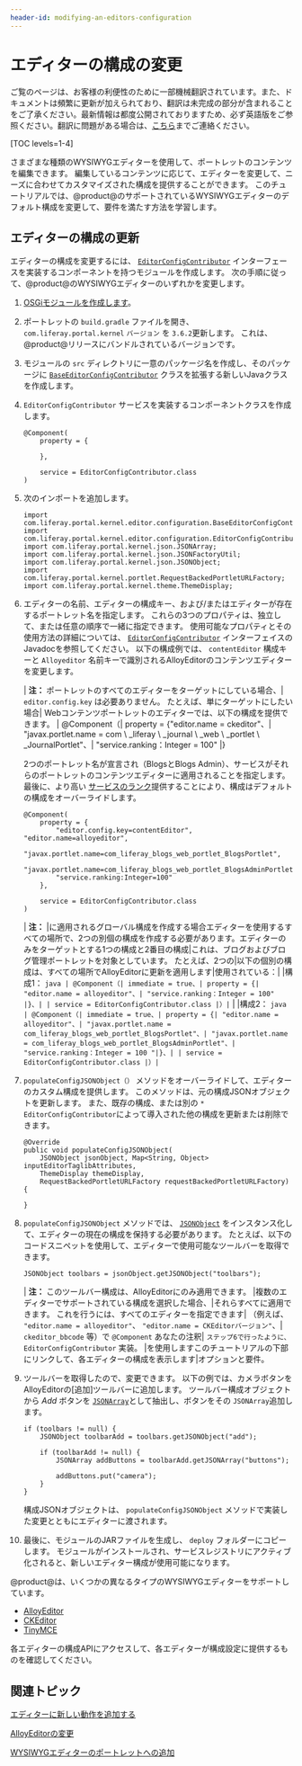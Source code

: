 ```yaml
---
header-id: modifying-an-editors-configuration
---
```


# エディターの構成の変更

<p class="alert alert-info"><span class="wysiwyg-color-blue120">ご覧のページは、お客様の利便性のために一部機械翻訳されています。また、ドキュメントは頻繁に更新が加えられており、翻訳は未完成の部分が含まれることをご了承ください。最新情報は都度公開されておりますため、必ず英語版をご参照ください。翻訳に問題がある場合は、<a href="mailto:support-content-jp@liferay.com">こちら</a>までご連絡ください。</span></p>

[TOC levels=1-4]

さまざまな種類のWYSIWYGエディターを使用して、ポートレットのコンテンツを編集できます。 編集しているコンテンツに応じて、エディターを変更して、ニーズに合わせてカスタマイズされた構成を提供することができます。 このチュートリアルでは、@product@のサポートされているWYSIWYGエディターのデフォルト構成を変更して、要件を満たす方法を学習します。

## エディターの構成の更新

エディターの構成を変更するには、 [`EditorConfigContributor`](@platform-ref@/7.1-latest/javadocs/portal-kernel/com/liferay/portal/kernel/editor/configuration/EditorConfigContributor.html) インターフェースを実装するコンポーネントを持つモジュールを作成します。 次の手順に従って、@product@のWYSIWYGエディターのいずれかを変更します。

1.  [OSGiモジュールを作成します](/docs/7-1/tutorials/-/knowledge_base/t/starting-module-development#creating-a-module)。

2.  ポートレットの `build.gradle` ファイルを開き、 `com.liferay.portal.kernel` `バージョン` を `3.6.2`更新します。 これは、@product@リリースにバンドルされているバージョンです。

3.  モジュールの `src` ディレクトリに一意のパッケージ名を作成し、そのパッケージに [`BaseEditorConfigContributor`](@platform-ref@/7.1-latest/javadocs/portal-kernel/com/liferay/portal/kernel/editor/configuration/BaseEditorConfigContributor.html) クラスを拡張する新しいJavaクラスを作成します。

4.  `EditorConfigContributor` サービスを実装するコンポーネントクラスを作成します。
   
        @Component(
            property = {
       
            },
       
            service = EditorConfigContributor.class
        )

5.  次のインポートを追加します。
   
        import com.liferay.portal.kernel.editor.configuration.BaseEditorConfigContributor;
        import com.liferay.portal.kernel.editor.configuration.EditorConfigContributor;
        import com.liferay.portal.kernel.json.JSONArray;
        import com.liferay.portal.kernel.json.JSONFactoryUtil;
        import com.liferay.portal.kernel.json.JSONObject;
        import com.liferay.portal.kernel.portlet.RequestBackedPortletURLFactory;
        import com.liferay.portal.kernel.theme.ThemeDisplay;

6.  エディターの名前、エディターの構成キー、および/またはエディターが存在するポートレット名を指定します。 これらの3つのプロパティは、独立して、または任意の順序で一緒に指定できます。 使用可能なプロパティとその使用方法の詳細については、 [`EditorConfigContributor`](@platform-ref@/7.1-latest/javadocs/portal-kernel/com/liferay/portal/kernel/editor/configuration/EditorConfigContributor.html) インターフェイスのJavadocを参照してください。 以下の構成例では、 `contentEditor` 構成キーと `Alloyeditor` 名前キーで識別されるAlloyEditorのコンテンツエディターを変更します。

    | **注：** ポートレットのすべてのエディターをターゲットにしている場合、| `editor.config.key` は必要ありません。 たとえば、単にターゲットにしたい場合| Webコンテンツポートレットのエディターでは、以下の構成を提供できます。 | @Component（| property = {"editor.name = ckeditor"、| "javax.portlet.name = com \ _liferay \ _journal \ _web \ _portlet \ _JournalPortlet"、| "service.ranking：Integer = 100" |}

    2つのポートレット名が宣言され（BlogsとBlogs Admin）、サービスがそれらのポートレットのコンテンツエディターに適用されることを指定します。 最後に、より高い [サービスのランク](/docs/7-1/tutorials/-/knowledge_base/t/fundamentals#services)提供することにより、構成はデフォルトの構成をオーバーライドします。
   
        @Component(
            property = {
                "editor.config.key=contentEditor", "editor.name=alloyeditor",
                "javax.portlet.name=com_liferay_blogs_web_portlet_BlogsPortlet",
                "javax.portlet.name=com_liferay_blogs_web_portlet_BlogsAdminPortlet", 
                "service.ranking:Integer=100"
            },
       
            service = EditorConfigContributor.class
        )

    | **注：** |に適用されるグローバル構成を作成する場合エディターを使用するすべての場所で、2つの別個の構成を作成する必要があります。エディターのみをターゲットとする1つの構成と2番目の構成|これは、ブログおよびブログ管理ポートレットを対象としています。 たとえば、2つの|以下の個別の構成は、すべての場所でAlloyEditorに更新を適用します|使用されている：| |構成1： `java | @Component（| immediate = true、| property = {| "editor.name = alloyeditor"、| "service.ranking：Integer = 100" |}、| | service = EditorConfigContributor.class |）|` | |構成2： `java | @Component（| immediate = true、| property = {| "editor.name = alloyeditor"、| "javax.portlet.name = com_liferay_blogs_web_portlet_BlogsPortlet"、| "javax.portlet.name = com_liferay_blogs_web_portlet_BlogsAdminPortlet"、| "service.ranking：Integer = 100 "|}、| | service = EditorConfigContributor.class |）|`

7.  `populateConfigJSONObject（）` メソッドをオーバーライドして、エディターのカスタム構成を提供します。 このメソッドは、元の構成JSONオブジェクトを更新します。 また、既存の構成、または別の `* EditorConfigContributor`によって導入された他の構成を更新または削除できます。
   
        @Override
        public void populateConfigJSONObject(
            JSONObject jsonObject, Map<String, Object> inputEditorTaglibAttributes,
            ThemeDisplay themeDisplay,
            RequestBackedPortletURLFactory requestBackedPortletURLFactory) {
       
        }

8.  `populateConfigJSONObject` メソッドでは、 [`JSONObject`](@platform-ref@/7.1-latest/javadocs/portal-kernel/com/liferay/portal/kernel/json/JSONObject.html) をインスタンス化して、エディターの現在の構成を保持する必要があります。 たとえば、以下のコードスニペットを使用して、エディターで使用可能なツールバーを取得できます。
   
        JSONObject toolbars = jsonObject.getJSONObject("toolbars");

    | **注：** このツールバー構成は、AlloyEditorにのみ適用できます。 |複数のエディターでサポートされている構成を選択した場合、|それらすべてに適用できます。 これを行うには、すべてのエディターを指定できます| （例えば、 `"editor.name = alloyeditor"`、 `"editor.name = CKEditorバージョン"`、| `ckeditor_bbcode` 等）で `@Component` あなたの注釈| `ステップ6で行ったように、EditorConfigContributor` 実装。 |を使用しますこのチュートリアルの下部にリンクして、各エディターの構成を表示します|オプションと要件。

9.  ツールバーを取得したので、変更できます。 以下の例では、カメラボタンをAlloyEditorの[追加]ツールバーに追加します。 ツールバー構成オブジェクトから *Add* ボタンを [`JSONArray`](@platform-ref@/7.1-latest/javadocs/portal-kernel/com/liferay/portal/kernel/json/JSONArray.html)として抽出し、ボタンをその `JSONArray`追加します。
   
        if (toolbars != null) {
            JSONObject toolbarAdd = toolbars.getJSONObject("add");
       
            if (toolbarAdd != null) {
                JSONArray addButtons = toolbarAdd.getJSONArray("buttons");
       
                addButtons.put("camera");
            }
        }

    構成JSONオブジェクトは、 `populateConfigJSONObject` メソッドで実装した変更とともにエディターに渡されます。

10. 最後に、モジュールのJARファイルを生成し、 `deploy` フォルダーにコピーします。 モジュールがインストールされ、サービスレジストリにアクティブ化されると、新しいエディター構成が使用可能になります。

@product@は、いくつかの異なるタイプのWYSIWYGエディターをサポートしています。

  - [AlloyEditor](https://alloyeditor.com/api/1.5.0/Core.html)
  - [CKEditor](http://docs.ckeditor.com/#!/api/CKEDITOR.config)
  - [TinyMCE](http://www.tinymce.com/wiki.php/Configuration)

各エディターの構成APIにアクセスして、各エディターが構成設定に提供するものを確認してください。

## 関連トピック

[エディターに新しい動作を追加する](/docs/7-1/tutorials/-/knowledge_base/t/adding-new-behavior-to-an-editor)

[AlloyEditorの変更](/docs/7-1/tutorials/-/knowledge_base/t/alloyeditor)

[WYSIWYGエディターのポートレットへの追加](/docs/7-1/tutorials/-/knowledge_base/t/adding-a-wysiwyg-editor-to-a-portlet)
